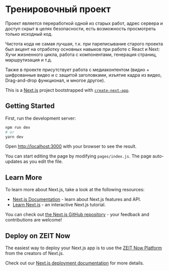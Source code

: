 # Тренировочный проект

Проект является переработкой одной из старых работ, адрес сервера и доступ скрыт в целях безопасности, есть возможность просмотреть только исходный код.

Чистота кода не самая лучшая, т.к. при пареписывание старого проекта был акцент на отработку основных навыков при работе с React и Next:
Хучи жизненного цикла, работа с компонентами, генерация страниц, маршрутизация и т.д.

Также в проекте присутствует работа с медиаконтентом (видио + шифрованные видео и с защитой заголовками, изъятие кадра из видео,
Drag-and-drop функционал, и многое другое).

This is a [Next.js](https://nextjs.org/) project bootstrapped with [`create-next-app`](https://github.com/zeit/next.js/tree/canary/packages/create-next-app).

## Getting Started

First, run the development server:

```bash
npm run dev
# or
yarn dev
```

Open [http://localhost:3000](http://localhost:3000) with your browser to see the result.

You can start editing the page by modifying `pages/index.js`. The page auto-updates as you edit the file.

## Learn More

To learn more about Next.js, take a look at the following resources:

- [Next.js Documentation](https://nextjs.org/docs) - learn about Next.js features and API.
- [Learn Next.js](https://nextjs.org/learn) - an interactive Next.js tutorial.

You can check out [the Next.js GitHub repository](https://github.com/zeit/next.js/) - your feedback and contributions are welcome!

## Deploy on ZEIT Now

The easiest way to deploy your Next.js app is to use the [ZEIT Now Platform](https://zeit.co/import?utm_medium=default-template&filter=next.js&utm_source=create-next-app&utm_campaign=create-next-app-readme) from the creators of Next.js.

Check out our [Next.js deployment documentation](https://nextjs.org/docs/deployment) for more details.
